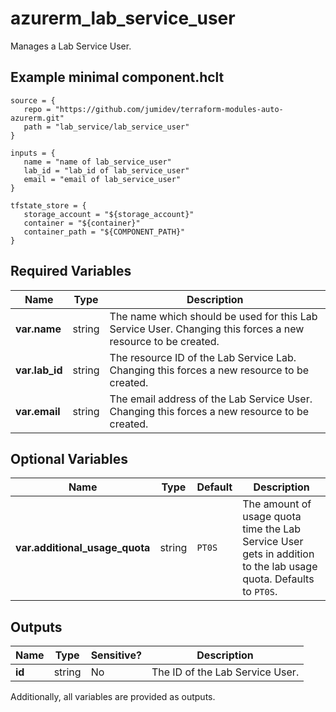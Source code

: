 # azurerm_lab_service_user

Manages a Lab Service User.

## Example minimal component.hclt

```hcl
source = {
   repo = "https://github.com/jumidev/terraform-modules-auto-azurerm.git" 
   path = "lab_service/lab_service_user" 
}

inputs = {
   name = "name of lab_service_user" 
   lab_id = "lab_id of lab_service_user" 
   email = "email of lab_service_user" 
}

tfstate_store = {
   storage_account = "${storage_account}" 
   container = "${container}" 
   container_path = "${COMPONENT_PATH}" 
}

```

## Required Variables

| Name | Type |  Description |
| ---- | --------- |  ----------- |
| **var.name** | string |  The name which should be used for this Lab Service User. Changing this forces a new resource to be created. | 
| **var.lab_id** | string |  The resource ID of the Lab Service Lab. Changing this forces a new resource to be created. | 
| **var.email** | string |  The email address of the Lab Service User. Changing this forces a new resource to be created. | 

## Optional Variables

| Name | Type |  Default  |  Description |
| ---- | --------- |  ----------- | ----------- |
| **var.additional_usage_quota** | string |  `PT0S`  |  The amount of usage quota time the Lab Service User gets in addition to the lab usage quota. Defaults to `PT0S`. | 



## Outputs

| Name | Type | Sensitive? | Description |
| ---- | ---- | --------- | --------- |
| **id** | string | No  | The ID of the Lab Service User. | 

Additionally, all variables are provided as outputs.
